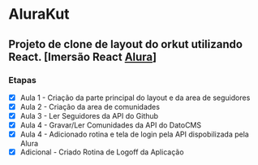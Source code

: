 # AluraKut

## Projeto de clone de layout do orkut utilizando React. [Imersão React <a href="https://www.alura.com.br" target="_blanl">Alura</a>]

### Etapas

- [x] Aula 1 - Criação da parte principal do layout e da area de seguidores
- [x] Aula 2 - Criação da area de comunidades
- [x] Aula 3 - Ler Seguidores da API do Github
- [x] Aula 4 - Gravar/Ler Comunidades da API do DatoCMS
- [x] Aula 4 - Adicionado rotina e tela de login pela API dispobilizada pela Alura
- [x] Adicional - Criado Rotina de Logoff da Aplicação
